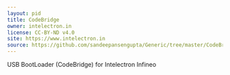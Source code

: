 ```yaml
---
layout: pid
title: CodeBridge
owner: intelectron.in
license: CC-BY-ND v4.0
site: https://www.intelectron.in
source: https://github.com/sandeepansengupta/Generic/tree/master/CodeBridge
---
```

USB BootLoader (CodeBridge) for Intelectron Infineo
